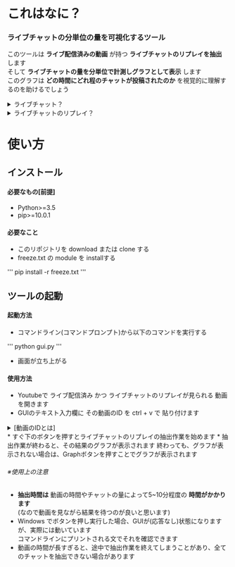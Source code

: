 # これはなに？  
### ライブチャットの分単位の量を可視化するツール  
このツールは __ライブ配信済みの動画__ が持つ __ライブチャットのリプレイを抽出__ します  
そして __ライブチャットの量を分単位で計測しグラフとして表示__ します  
このグラフは __どの時間にどれ程のチャットが投稿されたのか__ を視覚的に理解するのを助けるでしょう  

<details><summary>ライブチャット？</summary>
Youtubeのライブ配信中に視聴者がリアルタイムで投稿・閲覧できるチャットのこと<br>
</details>  
<details><summary>ライブチャットのリプレイ？</summary>
過去のライブ配信のライブチャットを再現するもの<br>
ただし、投稿はできない、閲覧はできる
</details>

# 使い方
## インストール
#### 必要なもの[前提]
* Python>=3.5
* pip>=10.0.1

#### 必要なこと
* このリポジトリを download または clone する  
* freeze.txt の module を installする  

'''
pip install -r freeze.txt
'''  

## ツールの起動
#### 起動方法
* コマンドライン(コマンドプロンプト)から以下のコマンドを実行する  

'''
python gui.py
'''  

* 画面が立ち上がる  

#### 使用方法
* Youtubeで ライブ配信済み かつ ライブチャットのリプレイが見られる 動画 を開きます  
* GUIのテキスト入力欄に その動画のID を ctrl + v で 貼り付けます  
<details><summary>[動画のIDとは]</summary>
例えば、ブラウザのURL欄に v=aB3defghi_k のような部分があります<br>
それが、動画のIDであり、v=[動画のID]となっています<br>
この場合、動画のIDは aB3defghi_k に当たります<br>
</details>  
* すぐ下のボタンを押すとライブチャットのリプレイの抽出作業を始めます  
* 抽出作業が終わると、その結果のグラフが表示されます  
終わっても、グラフが表示されない場合は、Graphボタンを押すことでグラフが表示されます  

###### ※使用上の注意  
* __抽出時間は__ 動画の時間やチャットの量によって5~10分程度の __時間がかかります__  
(なので動画を見ながら結果を待つのが良いと思います)  
* Windows でボタンを押し実行した場合、GUIが(応答なし)状態になりますが、実際には動いています  
コマンドラインにプリントされる文でそれを確認できます  
* 動画の時間が長すぎると、途中で抽出作業を終えてしまうことがあり、全てのチャットを抽出できない場合があります  
